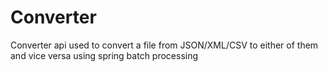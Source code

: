 # Converter
Converter api used to convert a file from JSON/XML/CSV to either of them and vice versa using spring batch processing
